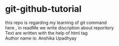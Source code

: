 # git-github-tutorial
this repo is regarding my learning of git command
<br/>
here , in readMe we write discription about reporitory 
<br/>
Text are written with the help of html tag
<br/>
Author name is: Anshika Upadhyay

